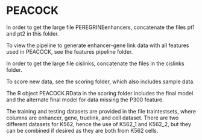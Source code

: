 # PEACOCK

In order to get the large file PEREGRINEenhancers, concatenate the files pt1 and pt2 in this folder.

To view the pipeline to generate enhancer-gene link data with all features used in PEACOCK, see the features pipeline folder.

In order to get the large file cislinks, concatenate the files in the cislinks folder.

To score new data, see the scoring folder, which also includes sample data.

The R object PEACOCK.RData in the scoring folder includes the final model and the alternate final model for data missing the P300 feature.

The training and testing datasets are provided in the file traintestsets, where columns are enhancer, gene, truelink, and cell dataset. There are two different datasets for K562, hence the use of K562_1 and K562_2, but they can be combined if desired as they are both from K562 cells.
